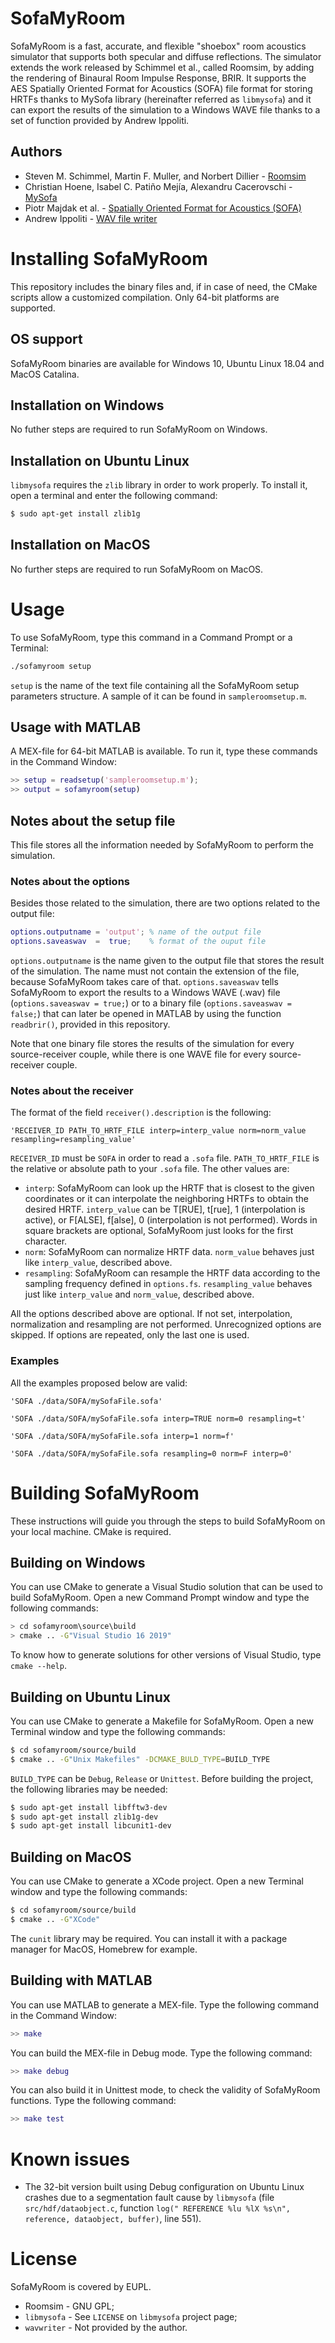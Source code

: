 
# SofaMyRoom

SofaMyRoom is a fast, accurate, and flexible "shoebox" room acoustics simulator that supports both specular and diffuse reflections. 
The simulator extends the work released by Schimmel et al., called Roomsim, by adding the rendering of Binaural Room Impulse Response, BRIR. 
It supports the AES Spatially Oriented Format for Acoustics (SOFA) file format for storing HRTFs thanks to MySofa library 
(hereinafter referred as `libmysofa`) and it can export the results of the simulation to a Windows WAVE file 
thanks to a set of function provided by Andrew Ippoliti.

## Authors
* Steven M. Schimmel, Martin F. Muller, and Norbert Dillier - [Roomsim](https://sourceforge.net/projects/roomsim/)
* Christian Hoene, Isabel C. Patiño Mejía, Alexandru Cacerovschi - [MySofa](https://github.com/hoene/libmysofa)
* Piotr Majdak et al. - [Spatially Oriented Format for Acoustics (SOFA)](https://www.sofaconventions.org/)
*  Andrew Ippoliti - [WAV file writer](http://blog.acipo.com/generating-wave-files-in-c/)

# Installing SofaMyRoom

This repository includes the binary files and, if in case of need, the CMake scripts allow a customized 
compilation. Only 64-bit platforms are supported.

## OS support

SofaMyRoom binaries are available for Windows 10, Ubuntu Linux 18.04 and MacOS Catalina. 

## Installation on Windows

No futher steps are required to run SofaMyRoom on Windows.

## Installation on Ubuntu Linux

`libmysofa` requires the `zlib` library in order to work properly. To install it, open a terminal and enter the following command:
```bash
$ sudo apt-get install zlib1g
```
## Installation on MacOS

No further steps are required to run SofaMyRoom on MacOS.

# Usage

To use SofaMyRoom, type this command in a Command Prompt or a Terminal:

```bash
./sofamyroom setup
```
`setup` is the name of the text file containing all the SofaMyRoom setup parameters structure. 
A sample of it can be found in `sampleroomsetup.m`.
## Usage with MATLAB

A MEX-file for 64-bit MATLAB is available. To run it, type these commands in the Command Window:
```matlab
>> setup = readsetup('sampleroomsetup.m');
>> output = sofamyroom(setup)
```
## Notes about the setup file

This file stores all the information needed by SofaMyRoom to perform the simulation. 

### Notes about the options
Besides those related to the simulation, there are two options related to the output file: 
```matlab
options.outputname = 'output'; % name of the output file
options.saveaswav  =  true;    % format of the ouput file
```
`options.outputname` is the name given to the output file that stores the result of the simulation. 
The name must not contain the extension of the file, because SofaMyRoom takes care of that. 
`options.saveaswav` tells SofaMyRoom to export the results to a Windows WAVE (.wav) file 
(`options.saveaswav = true;`) or to a binary file (`options.saveaswav = false;`) that can 
later be opened in MATLAB by using the function `readbrir()`, provided in this repository. 

Note that one binary file stores the results of the simulation for every source-receiver couple, 
while there is one WAVE file for every source-receiver couple.

### Notes about the receiver
The format of the field `receiver().description` is the following:
```
'RECEIVER_ID PATH_TO_HRTF_FILE interp=interp_value norm=norm_value resampling=resampling_value'
```
`RECEIVER_ID` must be `SOFA` in order to read a `.sofa` file. `PATH_TO_HRTF_FILE` is the relative or 
absolute path to your `.sofa` file. The other values are:
* `interp`: SofaMyRoom can look up the HRTF that is closest to the given coordinates or it can interpolate the 
neighboring HRTFs to obtain the desired HRTF. `interp_value` can be T[RUE], t[rue], 1 (interpolation is 
active), or F[ALSE], f[alse], 0 (interpolation is not performed). Words in square brackets are optional, 
SofaMyRoom just looks for the first character.
*  `norm`: SofaMyRoom can normalize HRTF data. `norm_value` behaves just like  `interp_value`, 
described above.
*  `resampling`: SofaMyRoom can resample the HRTF data according to the sampling frequency defined in 
`options.fs`. `resampling_value` behaves just like `interp_value` and `norm_value`, described above.

All the options described above are optional. If not set, interpolation, normalization and resampling are not performed. Unrecognized options are skipped. If options are repeated, only the last one is used.

### Examples
All the examples proposed below are valid:
```
'SOFA ./data/SOFA/mySofaFile.sofa'
```
```
'SOFA ./data/SOFA/mySofaFile.sofa interp=TRUE norm=0 resampling=t'
```
```
'SOFA ./data/SOFA/mySofaFile.sofa interp=1 norm=f'
```
```
'SOFA ./data/SOFA/mySofaFile.sofa resampling=0 norm=F interp=0'
```

# Building SofaMyRoom

These instructions will guide you through the steps to build SofaMyRoom on your local machine. CMake is required.

## Building on Windows

You can use CMake to generate a Visual Studio solution that can be used to build SofaMyRoom. Open a new Command 
Prompt window and type the following commands:

```bash
> cd sofamyroom\source\build
> cmake .. -G"Visual Studio 16 2019"
```
To know how to generate solutions for other versions of Visual Studio, type `cmake --help`.

## Building on Ubuntu Linux

You can use CMake to generate a Makefile for SofaMyRoom. Open a new Terminal window and type the following commands:

```bash
$ cd sofamyroom/source/build
$ cmake .. -G"Unix Makefiles" -DCMAKE_BULD_TYPE=BUILD_TYPE
```
`BUILD_TYPE` can be `Debug`, `Release` or `Unittest`. Before building the project, the following libraries 
may be needed:

```bash
$ sudo apt-get install libfftw3-dev
$ sudo apt-get install zlib1g-dev
$ sudo apt-get install libcunit1-dev
```

## Building on MacOS

You can use CMake to generate a XCode project. Open a new Terminal window and type the following commands:
```bash
$ cd sofamyroom/source/build
$ cmake .. -G"XCode"
```

The `cunit` library may be required. You can install it with a package manager for MacOS, Homebrew for example.

## Building with MATLAB

You can use MATLAB to generate a MEX-file. Type the following command in the Command Window:
```matlab
>> make
```

You can build the MEX-file in Debug mode. Type the following command:
```matlab
>> make debug
```

You can also build it in Unittest mode, to check the validity of SofaMyRoom functions. Type the following command:
```matlab
>> make test
```
# Known issues

* The 32-bit version built using Debug configuration on Ubuntu Linux crashes due to a segmentation fault cause by `libmysofa` (file `src/hdf/dataobject.c`, function `log(" REFERENCE %lu %lX %s\n", reference, dataobject, buffer)`, line 551).

# License

SofaMyRoom is covered by EUPL.

* Roomsim - GNU GPL;
* `libmysofa` - See `LICENSE` on `libmysofa` project page;
* `wavwriter` - Not provided by the author.